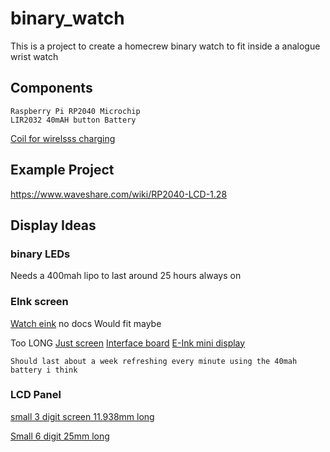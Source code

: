 # binary_watch

This is a project to create a homecrew binary watch to fit inside a analogue wrist watch

## Components
```
Raspberry Pi RP2040 Microchip
LIR2032 40mAH button Battery
```
[Coil for wirelsss charging](https://www.mouser.co.uk/ProductDetail/Wurth-Elektronik/760308101216?qs=16w8nSHsg3uUA0dFoYycuw%3D%3D)


## Example Project

https://www.waveshare.com/wiki/RP2040-LCD-1.28

## Display Ideas

### binary LEDs

Needs a 400mah lipo to last around 25 hours always on

### EInk screen 

[Watch eink](https://www.aliexpress.com/item/1005005791100921.html) no docs
Would fit maybe

Too LONG
[Just screen](https://www.aliexpress.com/item/33044560386.html?spm=a2g0o.productlist.main.37.11d8xICCxICCuu)
[Interface board](https://www.aliexpress.com/item/1005004633084221.html?spm=a2g0o.detail.1000023.1.7d38UkA5UkA5Mj)
[E-Ink mini display](https://www.waveshare.com/1.54inch-e-paper-module.htm)
```
Should last about a week refreshing every minute using the 40mah battery i think
```

### LCD Panel

[small  3 digit screen 11.938mm long](https://www.aliexpress.com/item/1005005194797350.html)

[Small 6 digit 25mm long](https://www.aliexpress.com/item/32324866141.html) 